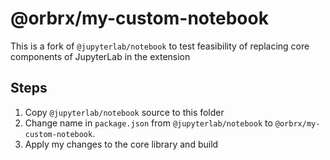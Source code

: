 # @orbrx/my-custom-notebook

This is a fork of `@jupyterlab/notebook` to test feasibility of replacing core components of JupyterLab in the extension

## Steps

1. Copy `@jupyterlab/notebook` source to this folder
2. Change name in `package.json` from `@jupyterlab/notebook` to `@orbrx/my-custom-notebook`.
3. Apply my changes to the core library and build
